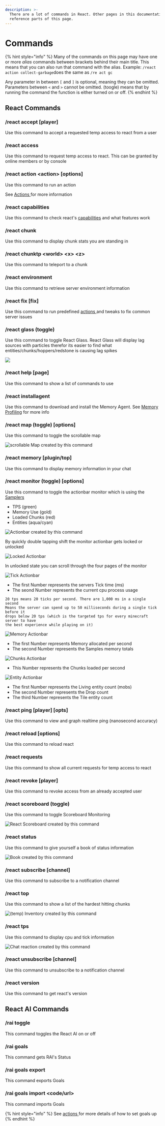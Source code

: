 ```yaml
---
description: >-
  There are a lot of commands in React. Other pages in this documentation may
  reference parts of this page.
---
```


# Commands

{% hint style="info" %}
Many of the commands on this page may have one or more _alias_ commands between brackets behind their main title. This means that you can also run that command with the alias. Example: `/react action collect-garbage`does the same as `/re act gc`

Any parameter in between `[` and `]` is optional, meaning they can be omitted. Parameters between `<` and `>` cannot be omitted. \(toogle\) means that by running the command the function is either turned on or off.
{% endhint %}

## React Commands

### /react accept \[player\]

Use this command to accept a requested temp access to react from a user

### /react access

Use this command to request temp access to react. This can be granted by online members or by console

### /react action &lt;action&gt; \[options\]

Use this command to run an action

See [Actions ](actions/)for more information

### /react capabilities

Use this command to check react's [capabilities](../getting-started.md#compatibility) and what features work

### /react chunk

Use this command to display chunk stats you are standing in

### /react chunktp &lt;world&gt; &lt;x&gt; &lt;z&gt;

Use this command to teleport to a chunk

### /react environment

Use this command to retrieve server environment information

### /react fix \[fix\]

Use this command to run predefined [actions ](actions/)and tweaks to fix common server issues

### /react glass \(toggle\)

Use this command to toggle React Glass. React Glass will display lag sources with particles therefor its easier to find what entities/chunks/hoppers/redstone is causing lag spikes

![](../.gitbook/assets/react_glass.png)

### /react help \[page\]

Use this command to show a list of commands to use

### /react installagent

Use this command to download and install the Memory Agent. See [Memory Profiling](feature/memory-profiling-with-react.md) for more info

### /react map \(toggle\) \[options\]

Use this command to toggle the scrollable map

![scrollable Map created by this command](../.gitbook/assets/react_map.png)

### /react memory \[plugin/top\]

Use this command to display memory information in your chat

### /react monitor \(toggle\) \[options\]

Use this command to toggle the actionbar monitor which is using the [Samplers](samplers.md)

* TPS \(green\)
* Memory Use \(gold\)
* Loaded Chunks \(red\)
* Entities \(aqua/cyan\)

![Actionbar created by this command](../.gitbook/assets/react_monitor.png)

By quickly double tapping shift the monitor actionbar gets locked or unlocked

![Locked Actionbar](../.gitbook/assets/react_monitor_locked.png)

In unlocked state you can scroll through the four pages of the monitor

![Tick Actionbar](../.gitbook/assets/react_monitor_ticks.png)

* The first Number represents the servers Tick time \(ms\)
* The seond Number represents the current cpu process usage

```text
20 tps means 20 ticks per second. There are 1,000 ms in a single second
Means the server can spend up to 50 milliseconds during a single tick before it
drops below 20 tps (which is the targeted tps for every minecraft server to have
the best experience while playing on it)
```

![Memory Actionbar](../.gitbook/assets/react_monitor_memory.png)

* The first Number represents Memory allocated per second
* The second Number represents the Samples memory totals

![Chunks Actionbar](../.gitbook/assets/react_monitor_chunks.png)

* This Number represents the Chunks loaded per second

![Entity Actionbar](../.gitbook/assets/react_monitor_entities.png)

* The first Number represents the Living entity count \(mobs\)
* The second Number represents the Drop count
* The third Number represents the Tile entity count

### /react ping \[player\] \[opts\]

Use this command to view and graph realtime ping \(nanosecond accuracy\)

### /react reload \[options\]

Use this command to reload react

### /react requests

Use this command to show all current requests for temp access to react

### /react revoke \[player\]

Use this command to revoke access from an already accepted user

### /react scoreboard \(toggle\)

Use this command to toggle Scoreboard Monitoring

![React Scoreboard created by this command](../.gitbook/assets/react_scoreboard.png)

### /react status

Use this command to give yourself a book of status information

![Book created by this command](../.gitbook/assets/react_status.png)

### /react subscribe \[channel\]

Use this command to subscribe to a notification channel

### /react top

Use this command to show a list of the hardest hitting chunks

![\(temp\) Inventory created by this command](../.gitbook/assets/react_topchunks.png)

### /react tps

Use this command to display cpu and tick information

![Chat reaction created by this command](../.gitbook/assets/react_tps.png)

### /react unsubscribe \[channel\]

Use this command to unsubscribe to a notification channel

### /react version

Use this command to get react's version

## React AI Commands

### /rai toggle

This command toggles the React AI on or off

### /rai goals

This command gets RAI's Status

### /rai goals export

This command exports Goals

### /rai goals import &lt;code/url&gt;

This command imports Goals

{% hint style="info" %}
See [actions ](actions/)for more details of how to set goals up
{% endhint %}

